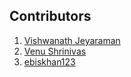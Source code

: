 

## Contributors
1. [Vishwanath Jeyaraman](link)
2. [Venu Shrinivas](https://github.com/venushrinivas)
3. [ebiskhan123](https://github.com/ebiskhan123)